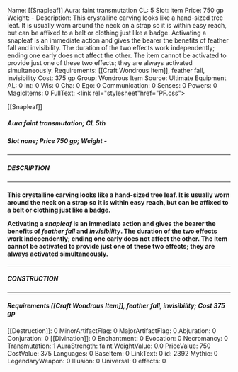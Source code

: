 Name: [[Snapleaf]]
Aura: faint transmutation
CL: 5
Slot: item
Price: 750 gp
Weight: -
Description: This crystalline carving looks like a hand-sized tree leaf. It is usually worn around the neck on a strap so it is within easy reach, but can be affixed to a belt or clothing just like a badge. Activating a snapleaf is an immediate action and gives the bearer the benefits of feather fall and invisibility. The duration of the two effects work independently; ending one early does not affect the other. The item cannot be activated to provide just one of these two effects; they are always activated simultaneously.
Requirements: [[Craft Wondrous Item]], feather fall, invisibility
Cost: 375 gp
Group: Wondrous Item
Source: Ultimate Equipment
AL: 0
Int: 0
Wis: 0
Cha: 0
Ego: 0
Communication: 0
Senses: 0
Powers: 0
MagicItems: 0
FullText: <link rel="stylesheet"href="PF.css"><div class="heading"><p class="alignleft">[[Snapleaf]]</p><div style="clear: both;"></div></div><div><h5><b>Aura </b>faint transmutation; <b>CL </b>5th</h5><h5><b>Slot </b>none; <b>Price </b>750 gp; <b>Weight </b>-</h5></div><hr/><div><h5><b>DESCRIPTION</b></h5></div><hr/><div><h4><p>This crystalline carving looks like a hand-sized tree leaf. It is usually worn around the neck on a strap so it is within easy reach, but can be affixed to a belt or clothing just like a badge. </p><p>Activating a <i>snapleaf</i> is an immediate action and gives the bearer the benefits of <i>feather fall</i> and <i>invisibility</i>. The duration of the two effects work independently; ending one early does not affect the other. The item cannot be activated to provide just one of these two effects; they are always activated simultaneously.</p></h4></div><hr/><div><h5><b>CONSTRUCTION</b></h5></div><hr/><div><h5><b>Requirements </b>[[Craft Wondrous Item]], <i>feather fall</i>, <i>invisibility</i>; <b>Cost </b>375 gp</h5></div>
[[Destruction]]: 0
MinorArtifactFlag: 0
MajorArtifactFlag: 0
Abjuration: 0
Conjuration: 0
[[Divination]]: 0
Enchantment: 0
Evocation: 0
Necromancy: 0
Transmutation: 1
AuraStrength: faint
WeightValue: 0.0
PriceValue: 750
CostValue: 375
Languages: 0
BaseItem: 0
LinkText: 0
id: 2392
Mythic: 0
LegendaryWeapon: 0
Illusion: 0
Universal: 0
effects: 0
